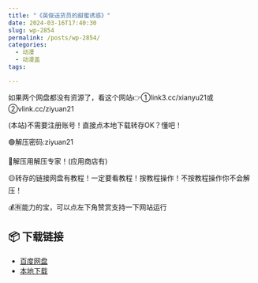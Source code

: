```yaml
---
title: "《英俊送货员的甜蜜诱惑》"
date: 2024-03-16T17:40:30
slug: wp-2854
permalink: /posts/wp-2854/
categories:
  - 动漫
  - 动漫盖
tags:

---
```


如果两个网盘都没有资源了，看这个网站👉①link3.cc/xianyu21或②vlink.cc/ziyuan21

(本站)不需要注册账号！直接点本地下载转存OK？懂吧！

🟢解压密码:ziyuan21

🔵解压用解压专家！(应用商店有)

🟡转存的链接网盘有教程！一定要看教程！按教程操作！不按教程操作你不会解压！

💰🈶能力的宝，可以点左下角赞赏支持一下网站运行

## 📦 下载链接
- [百度网盘](https://blziyuan21.com/pay-download/2854?key=4e841bcbc2&down_id=0)
- [本地下载](https://blziyuan21.com/pay-download/2854?key=4e841bcbc2&down_id=1)

